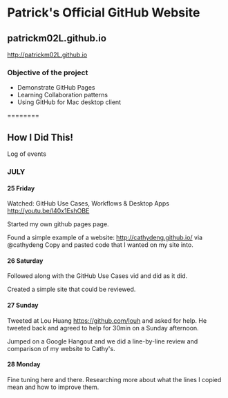 # Patrick's Official GitHub Website

## patrickm02L.github.io
http://patrickm02L.github.io

### Objective of the project

* Demonstrate GitHub Pages
* Learning Collaboration patterns
* Using GitHub for Mac desktop client

========

## How I Did This!
Log of events

### JULY
#### 25 Friday

Watched: GitHub Use Cases, Workflows & Desktop Apps http://youtu.be/l40x1EshOBE

Started my own github pages page. 

Found a simple example of a website: http://cathydeng.github.io/  via @cathydeng
Copy and pasted code that I wanted on my site into. 

#### 26 Saturday

Followed along with the GitHub Use Cases vid and did as it did. 

Created a simple site that could be reviewed. 

#### 27 Sunday

Tweeted at Lou Huang https://github.com/louh and asked for help.
He tweeted back and agreed to help for 30min on a Sunday afternoon. 

Jumped on a Google Hangout and we did a line-by-line review and comparison of my website to Cathy's.

#### 28 Monday
Fine tuning here and there. Researching more about what the lines I copied mean and how to improve them. 

